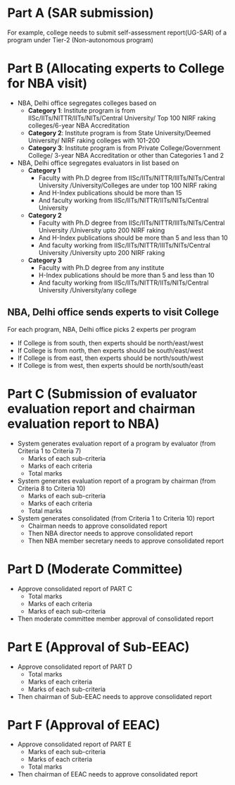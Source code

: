 # Part A (SAR submission)
For example, college needs to submit self-assessment report(UG-SAR) of a program under Tier-2 (Non-autonomous program)

# Part B (Allocating experts to College for NBA visit)
- NBA, Delhi office segregates colleges based on
  - **Category 1**: Institute program is from IISc/IITs/NITTR/IITs/NITs/Central University/ Top 100 NIRF raking colleges/6-year NBA Accreditation
  - **Category 2**: Institute program is from State University/Deemed University/ NIRF raking colleges with 101-200
  - **Category 3**: Institute program is from Private College/Government College/ 3-year NBA Accreditation or other than Categories 1 and 2
- NBA, Delhi office segregates evaluators in list based on
  - **Category 1**
    - Faculty with Ph.D degree from IISc/IITs/NITTR/IIITs/NITs/Central University /University/Colleges are under top 100 NIRF raking
    - And H-Index publications should be more than 15
    - And faculty working from IISc/IITs/NITTR/IITs/NITs/Central University
  - **Category 2**
    - Faculty with Ph.D degree from IISc/IITs/NITTR/IIITs/NITs/Central University /University upto 200 NIRF raking
    - And H-Index publications should be more than 5 and less than 10
    - And faculty working from IISc/IITs/NITTR/IIITs/NITs/Central University /University upto 200 NIRF raking
  - **Category 3**
    - Faculty with Ph.D degree from any institute
    - H-Index publications should be more than 5 and less than 10
    - And faculty working from IISc/IITs/NITTR/IITs/NITs/Central University /University/any college
## NBA, Delhi office sends experts to visit College
For each program, NBA, Delhi office picks 2 experts per program
- If College is from south, then experts should be north/east/west
- If College is from north, then experts should be south/east/west
- If College is from east, then experts should be north/south/west
- If College is from west, then experts should be north/south/east

# Part C (Submission of evaluator evaluation report and chairman evaluation report to NBA)
- System generates evaluation report of a program by evaluator (from Criteria 1 to Criteria 7)
  - Marks of each sub-criteria
  - Marks of each criteria
  - Total marks
- System generates evaluation report of a program by chairman (from Criteria 8 to Criteria 10)
  - Marks of each sub-criteria
  - Marks of each criteria
  - Total marks
- System generates consolidated (from Criteria 1 to Criteria 10) report
  - Chairman needs to approve consolidated report
  - Then NBA director needs to approve consolidated report
  - Then NBA member secretary needs to approve consolidated report

# Part D (Moderate Committee)
- Approve consolidated report of PART C
  - Total marks
  - Marks of each criteria
  - Marks of each sub-criteria
- Then moderate committee member approval of consolidated report

# Part E (Approval of Sub-EEAC)
- Approve consolidated report of PART D
  - Total marks
  - Marks of each criteria
  - Marks of each sub-criteria
- Then chairman of Sub-EEAC needs to approve consolidated report

# Part F (Approval of EEAC)
- Approve consolidated report of PART E
  - Marks of each sub-criteria
  - Marks of each criteria
  - Total marks
- Then chairman of EEAC needs to approve consolidated report